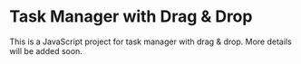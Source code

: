 # Task Manager with Drag & Drop

This is a JavaScript project for task manager with drag & drop. More details will be added soon.